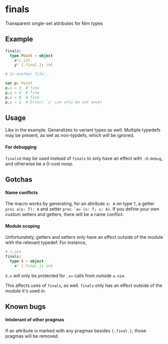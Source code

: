 # finals

Transparent single-set attributes for Nim types

## Example

```nim
finals:
  type Point = object
    x*: int
    y* {.final.}: int

# In another file...

var p: Point
p.x = 3  # fine
p.y = 4  # fine
p.x = 0  # fine
p.y = 1  # Error! `y` can only be set once!
```

## Usage

Like in the example. Generalizes to variant types as well. Multiple typedefs may be present, as wel as
non-typdefs, which will be ignored.

#### For debugging

`finalsd` may be used instead of `finals` to only have an effect with `-d:debug`, and otherwise be a 0-cost noop.

## Gotchas

#### Name conflicts

The macro works by generating, for an attribute `a: A` on type `T`, a getter `proc a(o: T): A` and setter
``proc `a=`(o: T; v: A)``. If you define your own custom setters and getters, there will be a name conflict.

#### Module scoping

Unfortunately, getters and setters only have an effect outside of the module with the relevant typedef.
For instance,

```nim
# a.nim
finals:
  type X = object
    x* {.final.}: int
```

`X.x` will only be protected for `.x=` calls from outside `a.nim`.

This affects uses of `finals`, as well. `finals` only has an effect outside of the module it's used in.

## Known bugs

#### Intolerant of other pragmas

If an attribute is marked with any pragmas besides `{.final.}`, those pragmas will be removed.
